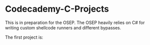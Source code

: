 # Codecademy-C-Projects
This is in preparation for the OSEP. The OSEP heavily relies on C# for writing custom shellcode runners and different bypasses. 

The first project is: 
